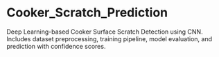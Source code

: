 # Cooker_Scratch_Prediction
Deep Learning-based Cooker Surface Scratch Detection using CNN. Includes dataset preprocessing, training pipeline, model evaluation, and prediction with confidence scores.
